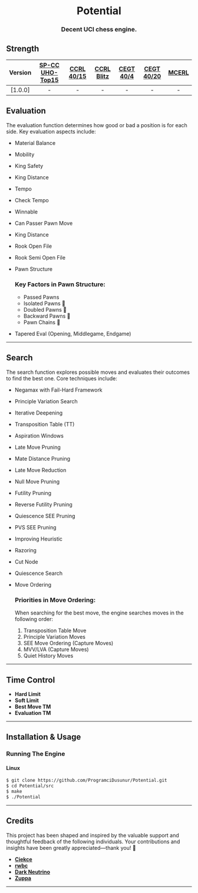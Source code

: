 <h1 align="center">Potential</h1>

<h3 align="center">Decent UCI chess engine.</h3>




## Strength


| Version  |      [SP-CC UHO-Top15][spcc]       | [CCRL 40/15][ccrl-4015] | [CCRL Blitz][ccrl-blitz] | [CEGT 40/4][cegt-404] | [CEGT 40/20][cegt-4020] | [MCERL] |
|:--------:|:----------------------------------:|:-----------------------:|:------------------------:|:---------------------:|:-----------------------:|:-------:|
| [1.0.0]  |                 -                  |            -            |            -             |           -           |            -            |    -    |



## Evaluation

The evaluation function determines how good or bad a position is for each side. Key evaluation aspects include:  

- Material Balance  
- Mobility
- King Safety
- King Distance
- Tempo
- Check Tempo
- Winnable
- Can Passer Pawn Move
- King Distance
- Rook Open File
- Rook Semi Open File
- Pawn Structure  
  ### Key Factors in Pawn Structure:
  - Passed Pawns  
  - Isolated Pawns 🚧  
  - Doubled Pawns 🚧  
  - Backward Pawns 🚧  
  - Pawn Chains 🚧  

- Tapered Eval (Opening, Middlegame, Endgame)

---

## Search

The search function explores possible moves and evaluates their outcomes to find the best one. Core techniques include:  

- Negamax with Fail-Hard Framework
- Principle Variation Search
- Iterative Deepening 
- Transposition Table (TT)
- Aspiration Windows
- Late Move Pruning
- Mate Distance Pruning
- Late Move Reduction
- Null Move Pruning
- Futility Pruning
- Reverse Futility Pruning
- Quiescence SEE Pruning
- PVS SEE Pruning
- Improving Heuristic
- Razoring
- Cut Node
- Quiescence Search
- Move Ordering  
  ### Priorities in Move Ordering:
    When searching for the best move, the engine searches moves in the following order:
  
  1. Transposition Table Move
  2. Principle Variation Moves
  3. SEE Move Ordering (Capture Moves)
  4. MVV/LVA (Capture Moves)
  5. Quiet History Moves
---

## Time Control

- **Hard Limit**
- **Soft Limit**
- **Best Move TM**
- **Evaluation TM**

---

## Installation & Usage

### Running The Engine

#### Linux
```bash
$ git clone https://github.com/ProgramciDusunur/Potential.git
$ cd Potential/src
$ make
$ ./Potential
```
---

## **Credits**

This project has been shaped and inspired by the valuable support and thoughtful feedback of the following individuals. Your contributions and insights have been greatly appreciated—thank you! 🌟

- [**Ciekce**](https://github.com/Ciekce)
- [**rwbc**](https://github.com/rwbc)
- [**Dark Neutrino**](https://github.com/Haxk20)
- [**Zuppa**](https://github.com/PGG106)
---





[spcc]: https://www.sp-cc.de/
[ccrl-4015]: https://www.computerchess.org.uk/ccrl/4040/cgi/compare_engines.cgi?class=Single-CPU+engines&only_best_in_class=on&num_best_in_class=1&print=Rating+list
[ccrl-blitz]: https://www.computerchess.org.uk/ccrl/404/cgi/compare_engines.cgi?class=Single-CPU+engines&only_best_in_class=on&num_best_in_class=1&print=Rating+list
[cegt-404]: http://www.cegt.net/40_4_Ratinglist/40_4_single/rangliste.html
[cegt-4020]: http://www.cegt.net/40_40%20Rating%20List/40_40%20All%20Versions/rangliste.html
[mcerl]: https://www.chessengeria.eu/mcerl


